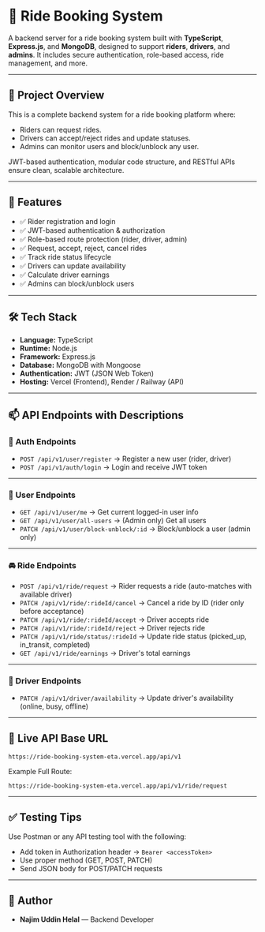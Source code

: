 # 🚖 Ride Booking System

A backend server for a ride booking system built with **TypeScript**, **Express.js**, and **MongoDB**, designed to support **riders**, **drivers**, and **admins**. It includes secure authentication, role-based access, ride management, and more.

---

## 📌 Project Overview

This is a complete backend system for a ride booking platform where:

- Riders can request rides.
- Drivers can accept/reject rides and update statuses.
- Admins can monitor users and block/unblock any user.

JWT-based authentication, modular code structure, and RESTful APIs ensure clean, scalable architecture.

---

## 🚀 Features

- ✅ Rider registration and login
- ✅ JWT-based authentication & authorization
- ✅ Role-based route protection (rider, driver, admin)
- ✅ Request, accept, reject, cancel rides
- ✅ Track ride status lifecycle
- ✅ Drivers can update availability
- ✅ Calculate driver earnings
- ✅ Admins can block/unblock users

---

## 🛠 Tech Stack

- **Language:** TypeScript
- **Runtime:** Node.js
- **Framework:** Express.js
- **Database:** MongoDB with Mongoose
- **Authentication:** JWT (JSON Web Token)
- **Hosting:** Vercel (Frontend), Render / Railway (API)

---

## 📫 API Endpoints with Descriptions

### 🔐 Auth Endpoints

- `POST /api/v1/user/register` → Register a new user (rider, driver)
- `POST /api/v1/auth/login` → Login and receive JWT token

---

### 👤 User Endpoints

- `GET /api/v1/user/me` → Get current logged-in user info
- `GET /api/v1/user/all-users` → (Admin only) Get all users
- `PATCH /api/v1/user/block-unblock/:id` → Block/unblock a user (admin only)

---

### 🚘 Ride Endpoints

- `POST /api/v1/ride/request` → Rider requests a ride (auto-matches with available driver)
- `PATCH /api/v1/ride/:rideId/cancel` → Cancel a ride by ID (rider only before acceptance)
- `PATCH /api/v1/ride/:rideId/accept` → Driver accepts ride
- `PATCH /api/v1/ride/:rideId/reject` → Driver rejects ride
- `PATCH /api/v1/ride/status/:rideId` → Update ride status (picked_up, in_transit, completed)
- `GET /api/v1/ride/earnings` → Driver's total earnings

---

### 🚦 Driver Endpoints

- `PATCH /api/v1/driver/availability` → Update driver's availability (online, busy, offline)

---

## 🔗 Live API Base URL

```
https://ride-booking-system-eta.vercel.app/api/v1
```

Example Full Route:

```
https://ride-booking-system-eta.vercel.app/api/v1/ride/request
```

---

## ✅ Testing Tips

Use Postman or any API testing tool with the following:

- Add token in Authorization header → `Bearer <accessToken>`
- Use proper method (GET, POST, PATCH)
- Send JSON body for POST/PATCH requests

---

## 🙌 Author

- **Najim Uddin Helal** — Backend Developer

